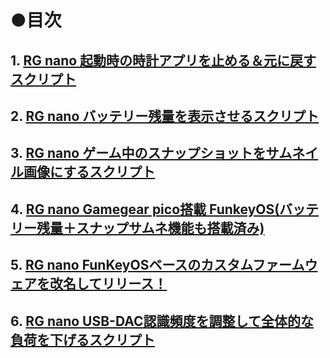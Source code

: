 # ●目次  

## 1.  [RG nano 起動時の時計アプリを止める＆元に戻すスクリプト](https://github.com/game-de-it/RGnano/blob/main/clocks.md)
## 2.  [RG nano バッテリー残量を表示させるスクリプト](https://github.com/game-de-it/RGnano/blob/main/battery.md)
## 3.  [RG nano ゲーム中のスナップショットをサムネイル画像にするスクリプト](https://github.com/game-de-it/RGnano/blob/main/snapshot.md)  
## 4.  [RG nano Gamegear pico搭載 FunkeyOS(バッテリー残量＋スナップサムネ機能も搭載済み)](https://github.com/game-de-it/FunKey-2.3.0_GameGearPicoVer) 
## 5.  [RG nano FunKeyOSベースのカスタムファームウェアを改名してリリース！](https://github.com/game-de-it/FunKeyOS-game_de_it)
## 6.  [RG nano USB-DAC認識頻度を調整して全体的な負荷を下げるスクリプト](https://github.com/game-de-it/RGnano/blob/main/usb-dac_recognition.md)
